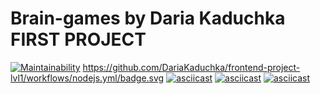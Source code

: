 # Brain-games by Daria Kaduchka FIRST PROJECT
[![Maintainability](https://api.codeclimate.com/v1/badges/a99a88d28ad37a79dbf6/maintainability)](https://codeclimate.com/github/codeclimate/codeclimate/maintainability)
https://github.com/DariaKaduchka/frontend-project-lvl1/workflows/nodejs.yml/badge.svg
[![asciicast](https://asciinema.org/a/oITgYdEIrfj7gki4qSpOPMh6B.svg)](https://asciinema.org/a/oITgYdEIrfj7gki4qSpOPMh6B)
[![asciicast](https://asciinema.org/a/SbKsxsqm8x1HwK7QDquRLFdZP.svg)](https://asciinema.org/a/SbKsxsqm8x1HwK7QDquRLFdZP)
[![asciicast](https://asciinema.org/a/qmMFhg5A1W6guNy7HElFwqCx4.svg)](https://asciinema.org/a/qmMFhg5A1W6guNy7HElFwqCx4)